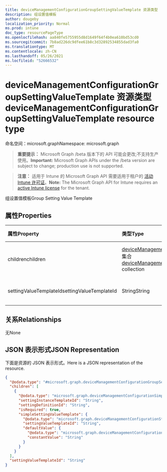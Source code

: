 ```yaml
---
title: deviceManagementConfigurationGroupSettingValueTemplate 资源类型
description: 组设置值模板
author: dougeby
localization_priority: Normal
ms.prod: intune
doc_type: resourcePageType
ms.openlocfilehash: aa840fe5755955d8d1649f64f4b0ea610bd53cd0
ms.sourcegitcommit: 7b8ad226dc9dfee61b8c3d32892534855dad3fa0
ms.translationtype: MT
ms.contentlocale: zh-CN
ms.lasthandoff: 05/26/2021
ms.locfileid: "52666532"
---
```

# <a name="devicemanagementconfigurationgroupsettingvaluetemplate-resource-type"></a><span data-ttu-id="fb688-103">deviceManagementConfigurationGroupSettingValueTemplate 资源类型</span><span class="sxs-lookup"><span data-stu-id="fb688-103">deviceManagementConfigurationGroupSettingValueTemplate resource type</span></span>

<span data-ttu-id="fb688-104">命名空间：microsoft.graph</span><span class="sxs-lookup"><span data-stu-id="fb688-104">Namespace: microsoft.graph</span></span>

> <span data-ttu-id="fb688-105">**重要提示：** Microsoft Graph /beta 版本下的 API 可能会更改;不支持生产使用。</span><span class="sxs-lookup"><span data-stu-id="fb688-105">**Important:** Microsoft Graph APIs under the /beta version are subject to change; production use is not supported.</span></span>

> <span data-ttu-id="fb688-106">**注意：** 适用于 Intune 的 Microsoft Graph API 需要适用于租户的 [活动 Intune 许可证](https://go.microsoft.com/fwlink/?linkid=839381)。</span><span class="sxs-lookup"><span data-stu-id="fb688-106">**Note:** The Microsoft Graph API for Intune requires an [active Intune license](https://go.microsoft.com/fwlink/?linkid=839381) for the tenant.</span></span>

<span data-ttu-id="fb688-107">组设置值模板</span><span class="sxs-lookup"><span data-stu-id="fb688-107">Group Setting Value Template</span></span>

## <a name="properties"></a><span data-ttu-id="fb688-108">属性</span><span class="sxs-lookup"><span data-stu-id="fb688-108">Properties</span></span>
|<span data-ttu-id="fb688-109">属性</span><span class="sxs-lookup"><span data-stu-id="fb688-109">Property</span></span>|<span data-ttu-id="fb688-110">类型</span><span class="sxs-lookup"><span data-stu-id="fb688-110">Type</span></span>|<span data-ttu-id="fb688-111">说明</span><span class="sxs-lookup"><span data-stu-id="fb688-111">Description</span></span>|
|:---|:---|:---|
|<span data-ttu-id="fb688-112">children</span><span class="sxs-lookup"><span data-stu-id="fb688-112">children</span></span>|<span data-ttu-id="fb688-113">[deviceManagementConfigurationSettingInstanceTemplate](../resources/intune-deviceconfigv2-devicemanagementconfigurationsettinginstancetemplate.md) 集合</span><span class="sxs-lookup"><span data-stu-id="fb688-113">[deviceManagementConfigurationSettingInstanceTemplate](../resources/intune-deviceconfigv2-devicemanagementconfigurationsettinginstancetemplate.md) collection</span></span>|<span data-ttu-id="fb688-114">组设置值子值</span><span class="sxs-lookup"><span data-stu-id="fb688-114">Group setting value children</span></span>|
|<span data-ttu-id="fb688-115">settingValueTemplateId</span><span class="sxs-lookup"><span data-stu-id="fb688-115">settingValueTemplateId</span></span>|<span data-ttu-id="fb688-116">String</span><span class="sxs-lookup"><span data-stu-id="fb688-116">String</span></span>|<span data-ttu-id="fb688-117">设置值模板 ID</span><span class="sxs-lookup"><span data-stu-id="fb688-117">Setting Value Template Id</span></span>|

## <a name="relationships"></a><span data-ttu-id="fb688-118">关系</span><span class="sxs-lookup"><span data-stu-id="fb688-118">Relationships</span></span>
<span data-ttu-id="fb688-119">无</span><span class="sxs-lookup"><span data-stu-id="fb688-119">None</span></span>

## <a name="json-representation"></a><span data-ttu-id="fb688-120">JSON 表示形式</span><span class="sxs-lookup"><span data-stu-id="fb688-120">JSON Representation</span></span>
<span data-ttu-id="fb688-121">下面是资源的 JSON 表示形式。</span><span class="sxs-lookup"><span data-stu-id="fb688-121">Here is a JSON representation of the resource.</span></span>
<!-- {
  "blockType": "resource",
  "@odata.type": "microsoft.graph.deviceManagementConfigurationGroupSettingValueTemplate"
}
-->
``` json
{
  "@odata.type": "#microsoft.graph.deviceManagementConfigurationGroupSettingValueTemplate",
  "children": [
    {
      "@odata.type": "microsoft.graph.deviceManagementConfigurationSimpleSettingInstanceTemplate",
      "settingInstanceTemplateId": "String",
      "settingDefinitionId": "String",
      "isRequired": true,
      "simpleSettingValueTemplate": {
        "@odata.type": "microsoft.graph.deviceManagementConfigurationStringSettingValueTemplate",
        "settingValueTemplateId": "String",
        "defaultValue": {
          "@odata.type": "microsoft.graph.deviceManagementConfigurationStringSettingValueConstantDefaultTemplate",
          "constantValue": "String"
        }
      }
    }
  ],
  "settingValueTemplateId": "String"
}
```




